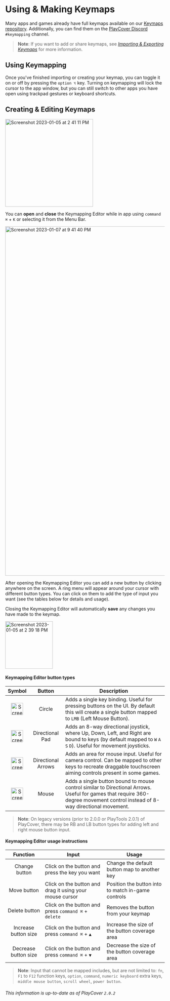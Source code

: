 # Using & Making Keymaps

Many apps and games already have full keymaps available on our [Keymaps repository](https://github.com/PlayCover/keymaps). Additionally, you can find them on the [PlayCover Discord](https://discord.gg/rMv5qxGTGC) `#keymapping` channel. 

>__Note__: If you want to add or share keymaps, see [_Importing & Exporting Keymaps_](./import_export_keymaps.md) for more information.

## Using Keymapping

Once you've finished importing or creating your keymap, you can toggle it on or off by pressing the `option ⌥` key. Turning on keymapping will lock the cursor to the app window, but you can still switch to other apps you have open using trackpad gestures or keyboard shortcuts. 

## Creating & Editing Keymaps

<img width="277" alt="Screenshot 2023-01-05 at 2 41 11 PM" src="https://user-images.githubusercontent.com/78054566/210866383-dd94b6ac-ce6e-416b-bd93-c0d565ca4a92.png">

You can **open** and **close** the Keymapping Editor while in app using `command ⌘` + `K` or selecting it from the Menu Bar.

<img width="1104" alt="Screenshot 2023-01-07 at 9 41 40 PM" src="https://user-images.githubusercontent.com/78054566/211178151-107e9e25-0c76-4466-bcb5-823635199f6e.png">

After opening the Keymapping Editor you can add a new button by clicking anywhere on the screen. A ring menu will appear around your cursor with different button types. You can click on them to add the type of input you want (see the tables below for details and usage). 

Closing the Keymapping Editor will automatically **save** any changes you have made to the keymap.

<img width="150" alt="Screenshot 2023-01-05 at 2 39 18 PM" src="https://user-images.githubusercontent.com/78054566/210866443-e0c9f967-3554-4506-b37c-ce9775157312.png">

#### Keymapping Editor button types 

| Symbol | Button | Description |
| :-----------: | :-----------: | ------------- |
| <img width="38" alt="Screenshot 2023-01-05 at 2 39 18 PM copy" src="https://user-images.githubusercontent.com/78054566/210868935-5f04fbbd-48a8-4b99-ba1f-b40c541fad95.png">  | Circle | Adds a single key binding. Useful for pressing buttons on the UI. By default this will create a single button mapped to `LMB` (Left Mouse Button). |
| <img width="38" alt="Screenshot 2023-01-05 at 2 39 18 PM copy 2" src="https://user-images.githubusercontent.com/78054566/210870935-25a6b669-97f2-493e-b607-40304d7fa027.png"> | Directional Pad | Adds an 8-way directional joystick, where Up, Down, Left, and Right are bound to keys (by default mapped to `W` `A` `S` `D`). Useful for movement joysticks. |
| <img width="38" alt="Screenshot 2023-01-05 at 2 39 18 PM copy 3" src="https://user-images.githubusercontent.com/78054566/210871542-588e2aba-a2c3-4a60-ba17-59803c56cb4f.png"> | Directional Arrows | Adds an area for mouse input. Useful for camera control. Can be mapped to other keys to recreate draggable touchscreen aiming controls present in some games. |
| <img width="38" alt="Screenshot 2023-01-05 at 2 39 18 PM copy 4" src="https://user-images.githubusercontent.com/78054566/210871677-84e9c784-6391-4e7b-951e-81ff1bd9a0a0.png"> | Mouse | Adds a single button bound to mouse control similar to Directional Arrows. Useful for games that require 360-degree movement control instead of 8-way directional movement. |

>__Note__: On legacy versions (prior to 2.0.0 or PlayTools 2.0.1) of PlayCover, there may be RB and LB button types for adding left and right mouse button input.

#### Keymapping Editor usage instructions

| Function | Input | Usage |
| :-----------: | ------------- | ------------- |
| Change button | Click on the button and press the key you want | Change the default button map to another key |
| Move button | Click on the button and drag it using your mouse cursor | Position the button into to match in-game controls |
| Delete button | Click on the button and press `command ⌘` + `delete` | Removes the button from your keymap |
| Increase button size | Click on the button and press `command ⌘` + `▲` | Increase the size of the button coverage area | 
| Decrease button size | Click on the button and press `command ⌘` + `▼` | Decrease the size of the button coverage area |

>__Note__: Input that cannot be mapped includes, but are not limited to: `fn`, `F1` to `F12` function keys, `option`, `command`, `numeric keyboard` extra keys, `middle mouse button`, `scroll wheel`, `power button`. 

###### This information is up-to-date as of PlayCover `2.0.2`
